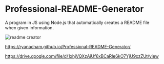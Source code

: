 # Professional-README-Generator
A program in JS using Node.js that automatically creates a README file when given information.

![readme creator](https://user-images.githubusercontent.com/102547169/172983683-c6fbe278-0c3e-42aa-8feb-562dbf35aa19.PNG)

 https://ryanacham.github.io/Professional-README-Generator/
 
https://drive.google.com/file/d/1xhjVQXzAiUf6xBCaRle6kO7YjU9xzZUt/view
